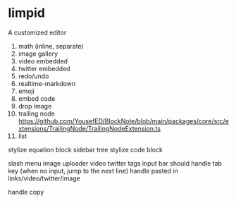# limpid
A customized editor

1. math (inline, separate)
2. image gallery
3. video embedded
4. twitter embedded
5. redo/undo
7. realtime-markdown
8. emoji
11. embed code
12. drop image
13. trailing node https://github.com/YousefED/BlockNote/blob/main/packages/core/src/extensions/TrailingNode/TrailingNodeExtension.ts
14. list


stylize equation block
sidebar tree
stylize code block


slash menu
image uploader
video 
twitter
tags input bar should handle tab key (when no input, jump to the next line)
handle pasted in links/video/twitter/image

handle copy
